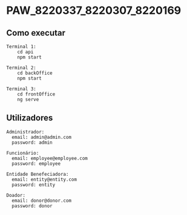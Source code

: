 # PAW_8220337_8220307_8220169

## Como executar
```
Terminal 1:
	cd api
	npm start

Terminal 2:
	cd backOffice
	npm start

Terminal 3:
	cd frontOffice
	ng serve
```


## Utilizadores
```
Administrador:
  email: admin@admin.com
  password: admin

Funcionário:
  email: employee@employee.com
  password: employee

Entidade Benefeciadora:
  email: entity@entity.com
  password: entity

Doador:
  email: donor@donor.com
  password: donor
```